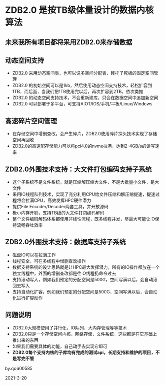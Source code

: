 # ZDB2.0 是按TB级体量设计的数据内核算法

## 未来我所有项目都将采用ZDB2.0来存储数据

## 动态空间支持

- ZDB2.0 采用动态空间表，也可以说多空间分配表，拜托了死板的固定空间管理
- ZDB2.0 的初始空间可以是1kb，然后使用动态空间支持技术，轻松扩容到1TB，而后面，当我们把1TB使用完以后，再次扩容到2TB，依次类推
- ZDB2.0 的动态空间支持技术，不会重新建库，只会在数据空间中追加新空间
- ZDB2.0 可以部署于多平台，可支持AIOT/IOS/手机/平板/Linux/Windows

## 高速碎片空间管理

- 在存储空间中增删查改，会产生碎片，ZDB2.0使用碎片探头技术实现了存储空间再回收
- ZDB2.0的高速配存储能力可以将pci4.0的nvme拉满，达到2-4GB/s的读写速率

## ZDB2.0外围技术支持：大文件打包编码支持子系统

- 这个子系统不是文件系统，就是压缩解压缩大文件，不是大批量小文件，是大文件
- 采用IO线程队列技术，实现了充分利用CPU给文件压缩和解压缩提速，提速过程将会拉满CPU，高效发挥HPC硬件潜力
- 提供File Encoder/Decoder两套工具，并开放源码
- 极小内存开销，支持TB级的大文件打包编码解码
- 整个文件编码解码体系都使用非线性流程，既多线程并发，尽最大可能让IO保持流畅吞吐效率

## ZDB2.0外围技术支持：数据库支持子系统

- 磁盘IO可以在拉满工作
- 线程安全，可在多线程中增删查改操作
- 数据支持系统的设计思路就是让HPC最大发挥潜力，所有的IO操作都放在一个独立线程中，外面的增删查改都是往IO线程扔命令过去
- 支持滚动写入，例如我们预定的分配空间是500G，空间写满以后，会自动滚回去写入
- 支持自动化扩容，例如我们预定的分配空间是500G，空间写满以后，会自动化进行扩容动作


## 问题说明

- ZDB2.0大规模使用了并行化，IO队列，大内存管理等等技术
- ZDB2.0只是一个存储空间内核，网络存储，文件系统，这些都是在它基础上推出来的东西
- 如果我们需要具体的功能，自己动手去实现它即可
- **ZDB2.0每个支持内核的子库均有完成的测试api，长期支持和维护的项目，不是写完不管**


by.qq600585

2021-3-20
